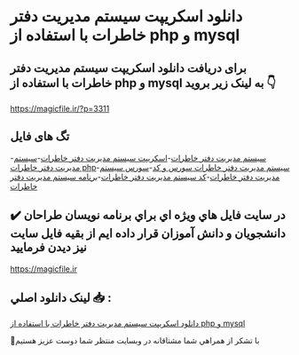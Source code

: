 # دانلود اسکریپت سیستم مدیریت دفتر خاطرات با استفاده از php و mysql

## برای دریافت دانلود اسکریپت سیستم مدیریت دفتر خاطرات با استفاده از php و mysql به لینک زیر بروید 👇

https://magicfile.ir/?p=3311

## تگ های فایل

-[سیستم مدیریت دفتر خاطرات](https://magicfile.ir/product/%d8%a7%d8%b3%da%a9%d8%b1%db%8c%d9%be%d8%aa%d8%b3%db%8c%d8%b3%d8%aa%d9%85-%d9%85%d8%af%db%8c%d8%b1%db%8c%d8%aa-%d8%af%d9%81%d8%aa%d8%b1-%d8%ae%d8%a7%d8%b7%d8%b1%d8%a7%d8%aa-php-mysql/)-[اسکریپت سیستم مدیریت دفتر خاطرات](https://magicfile.ir/product/%d8%a7%d8%b3%da%a9%d8%b1%db%8c%d9%be%d8%aa%d8%b3%db%8c%d8%b3%d8%aa%d9%85-%d9%85%d8%af%db%8c%d8%b1%db%8c%d8%aa-%d8%af%d9%81%d8%aa%d8%b1-%d8%ae%d8%a7%d8%b7%d8%b1%d8%a7%d8%aa-php-mysql/)-[سیستم مدیریت دفتر خاطرات php](https://magicfile.ir/product/%d8%a7%d8%b3%da%a9%d8%b1%db%8c%d9%be%d8%aa%d8%b3%db%8c%d8%b3%d8%aa%d9%85-%d9%85%d8%af%db%8c%d8%b1%db%8c%d8%aa-%d8%af%d9%81%d8%aa%d8%b1-%d8%ae%d8%a7%d8%b7%d8%b1%d8%a7%d8%aa-php-mysql/)-[سیستم مدیریت دفتر خاطرات سورس و کد](https://magicfile.ir/product/%d8%a7%d8%b3%da%a9%d8%b1%db%8c%d9%be%d8%aa%d8%b3%db%8c%d8%b3%d8%aa%d9%85-%d9%85%d8%af%db%8c%d8%b1%db%8c%d8%aa-%d8%af%d9%81%d8%aa%d8%b1-%d8%ae%d8%a7%d8%b7%d8%b1%d8%a7%d8%aa-php-mysql/)-[سورس سیستم مدیریت دفتر خاطرات](https://magicfile.ir/product/%d8%a7%d8%b3%da%a9%d8%b1%db%8c%d9%be%d8%aa%d8%b3%db%8c%d8%b3%d8%aa%d9%85-%d9%85%d8%af%db%8c%d8%b1%db%8c%d8%aa-%d8%af%d9%81%d8%aa%d8%b1-%d8%ae%d8%a7%d8%b7%d8%b1%d8%a7%d8%aa-php-mysql/)-[کد سیستم مدیریت دفتر خاطرات](https://magicfile.ir/product/%d8%a7%d8%b3%da%a9%d8%b1%db%8c%d9%be%d8%aa%d8%b3%db%8c%d8%b3%d8%aa%d9%85-%d9%85%d8%af%db%8c%d8%b1%db%8c%d8%aa-%d8%af%d9%81%d8%aa%d8%b1-%d8%ae%d8%a7%d8%b7%d8%b1%d8%a7%d8%aa-php-mysql/)-[برنامه سیستم مدیریت دفتر خاطرات](https://magicfile.ir/product/%d8%a7%d8%b3%da%a9%d8%b1%db%8c%d9%be%d8%aa%d8%b3%db%8c%d8%b3%d8%aa%d9%85-%d9%85%d8%af%db%8c%d8%b1%db%8c%d8%aa-%d8%af%d9%81%d8%aa%d8%b1-%d8%ae%d8%a7%d8%b7%d8%b1%d8%a7%d8%aa-php-mysql/)

## ✔️ در سايت فايل هاي ويژه اي براي برنامه نويسان طراحان دانشجويان و دانش آموزان قرار داده ايم از بقيه فايل سايت نيز ديدن فرماييد

https://magicfile.ir


## لينک دانلود اصلي 📥 :

[دانلود اسکریپت سیستم مدیریت دفتر خاطرات با استفاده از php و mysql](https://magicfile.ir/product/%d8%a7%d8%b3%da%a9%d8%b1%db%8c%d9%be%d8%aa%d8%b3%db%8c%d8%b3%d8%aa%d9%85-%d9%85%d8%af%db%8c%d8%b1%db%8c%d8%aa-%d8%af%d9%81%d8%aa%d8%b1-%d8%ae%d8%a7%d8%b7%d8%b1%d8%a7%d8%aa-php-mysql/) 


🙏با تشکر از همراهي شما مشتاقانه در وبسایت منتظر شما دوست عزیز هستیم

